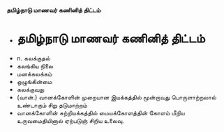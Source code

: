 **தமிழ்நாடு மாணவர் கணினித் திட்டம்**
- # தமிழ்நாடு மாணவர் கணினித் திட்டம்
- n. கலக்குதல்
- கலங்கிய நிலை
- மனக்கலக்கம்
- ஒழுங்கின்மை
- கலக்குவது
- (வான்.) வானக்கோளின் முறையான இயக்கத்தில் மூன்றாவது பொருளாற்றலால் உண்டாகும் சிறு தடுமாற்றம்
- வானக்கோளின் சுற்றியக்கத்தில் மையக்கோளத்தின் கோளம் மீறிய உருவமைதியினால் ஏற்படுஞ் சிறிய உலைவு.

